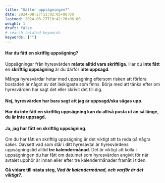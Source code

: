 ```yaml
---
title: "Gäller uppsägningen?"
date: 2024-08-27T11:02:05+06:00
lastmod: 2024-08-27T10:42:26+06:00
weight: 1
draft: false
# search related keywords
keywords: [""]
---
```


#### Har du fått en skriflig uppsägning?
Uppsägningar från hyresvärden **måste alltid vara skriftliga**. Har du **inte fått** en **skriftlig uppsägning** är du därför **inte uppsagd**.

Många hyresvärdar hotar med uppsägning eftersom risken att förlora bostaden är något av det läskigaste som finns. Börja med att tänka efter om hyresvärden har sagt det eller skrivit det till dig.

#### Nej, hyresvärden har bara sagt att jag är uppsagd/ska sägas upp.

**Har du inte fått en skriftlig uppsägning kan du alltså pusta ut än så länge, du är inte uppsagd.**

#### Ja, jag har fått en skriftlig uppsägning.

Om du har fått en skriftlig uppsägning är det viktigt att ta reda på några saker. Oavsett vad som står i ditt hyresavtal är hyresvärdens uppsägningstid alltid **tre kalendermånad**. Det är viktigt att kolla i uppsägningen du har fått om datumet som hyresvärden angivit för när avtalet upphör är innan eller efter tre kalendermånader framåt i tiden.

**Gå vidare till nästa steg, _Vad är kalendermånad, och varför är det viktigt?_**.
